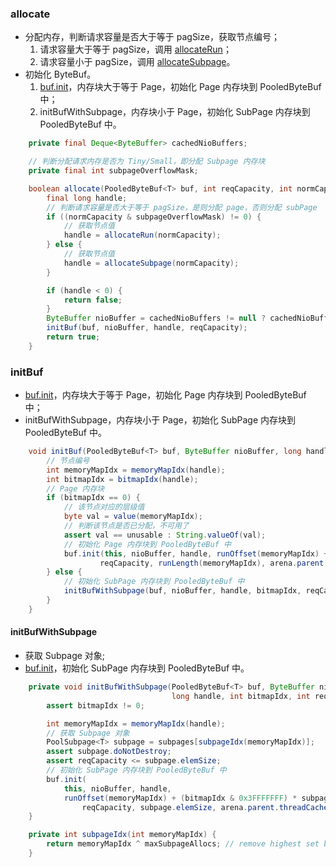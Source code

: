 ### allocate

- 分配内存，判断请求容量是否大于等于 pagSize，获取节点编号；
    1. 请求容量大于等于 pagSize，调用 [allocateRun](https://github.com/martin-1992/Netty-Notes/blob/master/Netty%20%E5%86%85%E5%AD%98%E7%AE%A1%E7%90%86/PoolChunk/allocateRun.md)；
    2. 请求容量小于 pagSize，调用 [allocateSubpage](https://github.com/martin-1992/Netty-Notes/blob/master/Netty%20%E5%86%85%E5%AD%98%E7%AE%A1%E7%90%86/PoolChunk/allocateSubpage.md)。
- 初始化 ByteBuf。
    1. [buf.init]()，内存块大于等于 Page，初始化 Page 内存块到 PooledByteBuf 中；
    2. initBufWithSubpage，内存块小于 Page，初始化 SubPage 内存块到 PooledByteBuf 中。

```java
    private final Deque<ByteBuffer> cachedNioBuffers;

    // 判断分配请求内存是否为 Tiny/Small，即分配 Subpage 内存块
    private final int subpageOverflowMask;

    boolean allocate(PooledByteBuf<T> buf, int reqCapacity, int normCapacity) {
        final long handle;
        // 判断请求容量是否大于等于 pagSize，是则分配 page，否则分配 subPage
        if ((normCapacity & subpageOverflowMask) != 0) {
            // 获取节点值
            handle = allocateRun(normCapacity);
        } else {
            // 获取节点值
            handle = allocateSubpage(normCapacity);
        }

        if (handle < 0) {
            return false;
        }
        ByteBuffer nioBuffer = cachedNioBuffers != null ? cachedNioBuffers.pollLast() : null;
        initBuf(buf, nioBuffer, handle, reqCapacity);
        return true;
    }
```

### initBuf

- [buf.init]()，内存块大于等于 Page，初始化 Page 内存块到 PooledByteBuf 中；
- initBufWithSubpage，内存块小于 Page，初始化 SubPage 内存块到 PooledByteBuf 中。

```java
    void initBuf(PooledByteBuf<T> buf, ByteBuffer nioBuffer, long handle, int reqCapacity) {
        // 节点编号
        int memoryMapIdx = memoryMapIdx(handle);
        int bitmapIdx = bitmapIdx(handle);
        // Page 内存块
        if (bitmapIdx == 0) {
            // 该节点对应的层级值
            byte val = value(memoryMapIdx);
            // 判断该节点是否已分配，不可用了
            assert val == unusable : String.valueOf(val);
            // 初始化 Page 内存块到 PooledByteBuf 中
            buf.init(this, nioBuffer, handle, runOffset(memoryMapIdx) + offset,
                    reqCapacity, runLength(memoryMapIdx), arena.parent.threadCache());
        } else {
            // 初始化 SubPage 内存块到 PooledByteBuf 中
            initBufWithSubpage(buf, nioBuffer, handle, bitmapIdx, reqCapacity);
        }
    }
```

#### initBufWithSubpage

- 获取 Subpage 对象;
- [buf.init]()，初始化 SubPage 内存块到 PooledByteBuf 中。

```java
    private void initBufWithSubpage(PooledByteBuf<T> buf, ByteBuffer nioBuffer,
                                    long handle, int bitmapIdx, int reqCapacity) {
        assert bitmapIdx != 0;

        int memoryMapIdx = memoryMapIdx(handle);
        // 获取 Subpage 对象
        PoolSubpage<T> subpage = subpages[subpageIdx(memoryMapIdx)];
        assert subpage.doNotDestroy;
        assert reqCapacity <= subpage.elemSize;
        // 初始化 SubPage 内存块到 PooledByteBuf 中
        buf.init(
            this, nioBuffer, handle,
            runOffset(memoryMapIdx) + (bitmapIdx & 0x3FFFFFFF) * subpage.elemSize + offset,
                reqCapacity, subpage.elemSize, arena.parent.threadCache());
    }

    private int subpageIdx(int memoryMapIdx) {
        return memoryMapIdx ^ maxSubpageAllocs; // remove highest set bit, to get offset
    }
```
